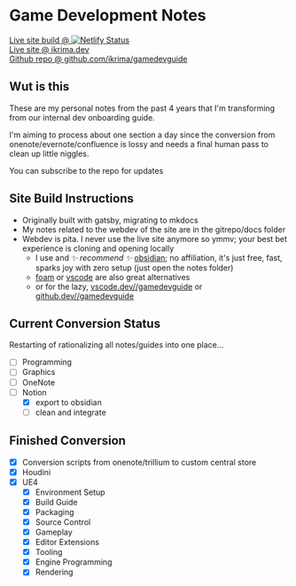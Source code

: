 # Game Development Notes

[Live site build @ ![Netlify Status](https://api.netlify.com/api/v1/badges/b04d49f2-9006-49ee-9f9a-569f59732aff/deploy-status)](https://app.netlify.com/sites/gamedevguide/deploys)  
[Live site @ ikrima.dev](https://ikrima.dev)  
[Github repo @ github.com/ikrima/gamedevguide](https://github.com/ikrima/gamedevguide)

## Wut is this

These are my personal notes from the past 4 years that I'm transforming from our internal dev onboarding guide.

I'm aiming to process about one section a day since the conversion from onenote/evernote/confluence is lossy and needs a final human pass to clean up little niggles.

You can subscribe to the repo for updates

## Site Build Instructions

- Originally built with gatsby, migrating to mkdocs
- My notes related to the webdev of the site are in the gitrepo/docs folder
- Webdev is pita. I never use the live site anymore so ymmv; your best bet experience is cloning and opening locally
  - I use and _✨ recommend ✨_ [obsidian](https://obsidian.md); no affiliation, it's just free, fast, sparks joy with zero setup (just open the notes folder)
  - [foam](https://foambubble.github.io/) or [vscode](https://code.visualstudio.com/) are also great alternatives
  - or for the lazy, [vscode.dev//gamedevguide](https://vscode.dev/github/ikrima/gamedevguide) or [github.dev//gamedevguide](https://github.dev/ikrima/gamedevguide)

## Current Conversion Status

Restarting of rationalizing all notes/guides into one place...

- [ ] Programming
- [ ] Graphics
- [ ] OneNote
- [ ] Notion
  - [x] export to obsidian
  - [ ] clean and integrate

## Finished Conversion

- [x] Conversion scripts from onenote/trillium to custom central store
- [x] Houdini
- [x] UE4
  - [x] Environment Setup
  - [x] Build Guide
  - [x] Packaging
  - [x] Source Control
  - [x] Gameplay
  - [x] Editor Extensions
  - [x] Tooling
  - [x] Engine Programming
  - [x] Rendering
